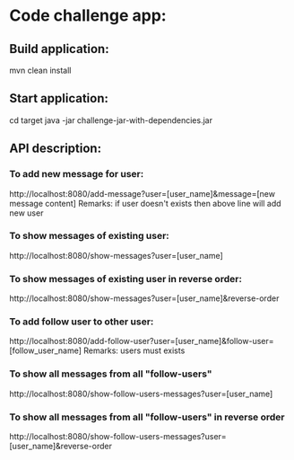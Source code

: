 
# Code challenge app: 

## Build application: 

mvn clean install

## Start application:
cd target
java -jar challenge-jar-with-dependencies.jar

## API description:

### To add new message for user:
http://localhost:8080/add-message?user=[user_name]&message=[new message content]
Remarks: if user doesn't exists then above line will add new user

### To show messages of existing user:
http://localhost:8080/show-messages?user=[user_name]


### To show messages of existing user in reverse order:
http://localhost:8080/show-messages?user=[user_name]&reverse-order


### To add follow user to other user:
http://localhost:8080/add-follow-user?user=[user_name]&follow-user=[follow_user_name]
Remarks: users must exists


### To show all messages from all "follow-users"
http://localhost:8080/show-follow-users-messages?user=[user_name]


### To show all messages from all "follow-users" in reverse order
http://localhost:8080/show-follow-users-messages?user=[user_name]&reverse-order
